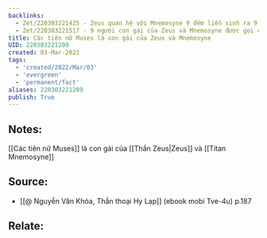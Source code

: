 ```yaml
---
backlinks:
  - Zet/220303221425 - Zeus quan hệ với Mnemosyne 9 đêm liền sinh ra 9 người con gái
  - Zet/220303221517 - 9 người con gái của Zeus và Mnemosyne được gọi chung là Muses
title: Các tiên nữ Muses là con gái của Zeus và Mnemosyne
UID: 220303221209
created: 03-Mar-2022
tags:
  - 'created/2022/Mar/03'
  - 'evergreen'
  - 'permanent/fact'
aliases: 220303221209
publish: True
---
```

## Notes:
[[Các tiên nữ Muses]] là con gái của [[Thần Zeus|Zeus]] và [[Titan Mnemosyne]]

## Source:
- [[@ Nguyễn Văn Khỏa, Thần thoại Hy Lạp]] (ebook mobi Tve-4u) p.187

## Relate:
